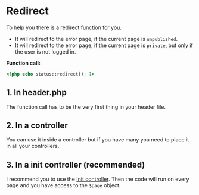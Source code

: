# Redirect

To help you there is a redirect function for you.

- It will redirect to the error page, if the current page is `unpublished`.
- It will redirect to the error page, if the current page is `private`, but only if the user is not logged in.

**Function call:**

```php
<?php echo status::redirect(); ?>
```

## 1. In header.php

The function call has to be the very first thing in your header file.

## 2. In a controller

You can use it inside a controller but if you have many you need to place it in all your controllers.

## 3. In a init controller (recommended)

I recommend you to use the [Init controller](https://github.com/jenstornell/kirby-init-controller). Then the code will run on every page and you have access to the `$page` object.